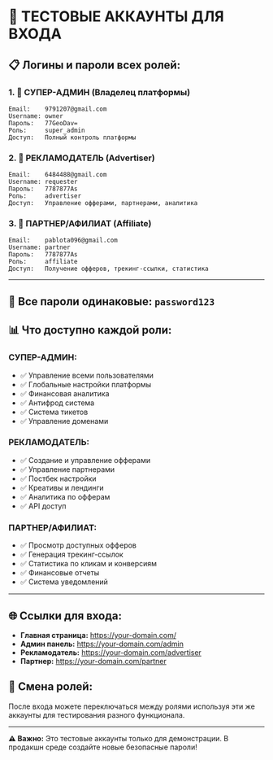 # 🔐 ТЕСТОВЫЕ АККАУНТЫ ДЛЯ ВХОДА

## 📋 Логины и пароли всех ролей:

### 1. 👑 СУПЕР-АДМИН (Владелец платформы)
```
Email:    9791207@gmail.com
Username: owner
Пароль:   77GeoDav=
Роль:     super_admin
Доступ:   Полный контроль платформы
```

### 2. 📢 РЕКЛАМОДАТЕЛЬ (Advertiser) 
```
Email:    6484488@gmail.com
Username: requester
Пароль:   7787877As
Роль:     advertiser
Доступ:   Управление офферами, партнерами, аналитика
```

### 3. 🤝 ПАРТНЕР/АФИЛИАТ (Affiliate)
```
Email:    pablota096@gmail.com
Username: partner
Пароль:   7787877As
Роль:     affiliate  
Доступ:   Получение офферов, трекинг-ссылки, статистика
```

---

## 🚀 Все пароли одинаковые: `password123`

## 📊 Что доступно каждой роли:

### СУПЕР-АДМИН:
- ✅ Управление всеми пользователями
- ✅ Глобальные настройки платформы
- ✅ Финансовая аналитика
- ✅ Антифрод система
- ✅ Система тикетов
- ✅ Управление доменами

### РЕКЛАМОДАТЕЛЬ:
- ✅ Создание и управление офферами
- ✅ Управление партнерами  
- ✅ Постбек настройки
- ✅ Креативы и лендинги
- ✅ Аналитика по офферам
- ✅ API доступ

### ПАРТНЕР/АФИЛИАТ:
- ✅ Просмотр доступных офферов
- ✅ Генерация трекинг-ссылок
- ✅ Статистика по кликам и конверсиям
- ✅ Финансовые отчеты
- ✅ Система уведомлений

---

## 🌐 Ссылки для входа:

- **Главная страница:** https://your-domain.com/
- **Админ панель:** https://your-domain.com/admin  
- **Рекламодатель:** https://your-domain.com/advertiser
- **Партнер:** https://your-domain.com/partner

## 🔄 Смена ролей:

После входа можете переключаться между ролями используя эти же аккаунты для тестирования разного функционала.

---
**⚠️ Важно:** Это тестовые аккаунты только для демонстрации. В продакшн среде создайте новые безопасные пароли!